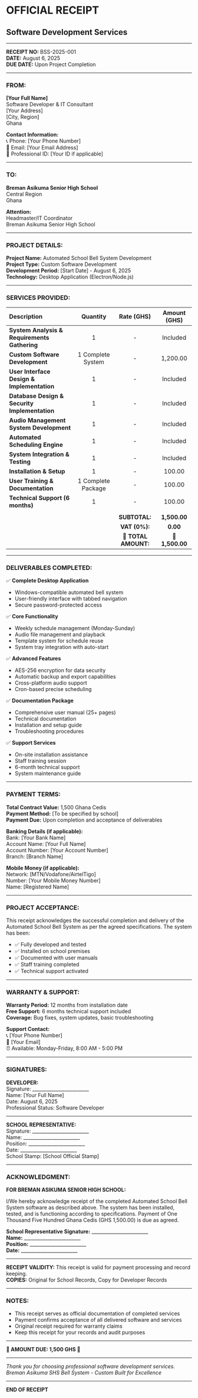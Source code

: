 # OFFICIAL RECEIPT
## Software Development Services

---

**RECEIPT NO:** BSS-2025-001  
**DATE:** August 6, 2025  
**DUE DATE:** Upon Project Completion  

---

### **FROM:**
**[Your Full Name]**  
Software Developer & IT Consultant  
[Your Address]  
[City, Region]  
Ghana  

**Contact Information:**  
📞 Phone: [Your Phone Number]  
📧 Email: [Your Email Address]  
💼 Professional ID: [Your ID if applicable]  

---

### **TO:**
**Breman Asikuma Senior High School**  
Central Region  
Ghana  

**Attention:**  
Headmaster/IT Coordinator  
Breman Asikuma Senior High School  

---

### **PROJECT DETAILS:**

**Project Name:** Automated School Bell System Development  
**Project Type:** Custom Software Development  
**Development Period:** [Start Date] - August 6, 2025  
**Technology:** Desktop Application (Electron/Node.js)  

---

### **SERVICES PROVIDED:**

| **Description** | **Quantity** | **Rate (GHS)** | **Amount (GHS)** |
|:---|:---:|:---:|:---:|
| **System Analysis & Requirements Gathering** | 1 | - | Included |
| **Custom Software Development** | 1 Complete System | - | 1,200.00 |
| **User Interface Design & Implementation** | 1 | - | Included |
| **Database Design & Security Implementation** | 1 | - | Included |
| **Audio Management System Development** | 1 | - | Included |
| **Automated Scheduling Engine** | 1 | - | Included |
| **System Integration & Testing** | 1 | - | Included |
| **Installation & Setup** | 1 | - | 100.00 |
| **User Training & Documentation** | 1 Complete Package | - | 100.00 |
| **Technical Support (6 months)** | 1 | - | 100.00 |
| | | | |
| | | **SUBTOTAL:** | **1,500.00** |
| | | **VAT (0%):** | **0.00** |
| | | **🔸 TOTAL AMOUNT:** | **🔸 1,500.00** |

---

### **DELIVERABLES COMPLETED:**

✅ **Complete Desktop Application**  
- Windows-compatible automated bell system  
- User-friendly interface with tabbed navigation  
- Secure password-protected access  

✅ **Core Functionality**  
- Weekly schedule management (Monday-Sunday)  
- Audio file management and playback  
- Template system for schedule reuse  
- System tray integration with auto-start  

✅ **Advanced Features**  
- AES-256 encryption for data security  
- Automatic backup and export capabilities  
- Cross-platform audio support  
- Cron-based precise scheduling  

✅ **Documentation Package**  
- Comprehensive user manual (25+ pages)  
- Technical documentation  
- Installation and setup guide  
- Troubleshooting procedures  

✅ **Support Services**  
- On-site installation assistance  
- Staff training session  
- 6-month technical support  
- System maintenance guide  

---

### **PAYMENT TERMS:**

**Total Contract Value:** 1,500 Ghana Cedis  
**Payment Method:** [To be specified by school]  
**Payment Due:** Upon completion and acceptance of deliverables  

**Banking Details (if applicable):**  
Bank: [Your Bank Name]  
Account Name: [Your Full Name]  
Account Number: [Your Account Number]  
Branch: [Branch Name]  

**Mobile Money (if applicable):**  
Network: [MTN/Vodafone/AirtelTigo]  
Number: [Your Mobile Money Number]  
Name: [Registered Name]  

---

### **PROJECT ACCEPTANCE:**

This receipt acknowledges the successful completion and delivery of the Automated School Bell System as per the agreed specifications. The system has been:

- ✅ Fully developed and tested  
- ✅ Installed on school premises  
- ✅ Documented with user manuals  
- ✅ Staff training completed  
- ✅ Technical support activated  

---

### **WARRANTY & SUPPORT:**

**Warranty Period:** 12 months from installation date  
**Free Support:** 6 months technical support included  
**Coverage:** Bug fixes, system updates, basic troubleshooting  

**Support Contact:**  
📞 [Your Phone Number]  
📧 [Your Email]  
⏰ Available: Monday-Friday, 8:00 AM - 5:00 PM  

---

### **SIGNATURES:**

**DEVELOPER:**  
Signature: ________________________  
Name: [Your Full Name]  
Date: August 6, 2025  
Professional Status: Software Developer  

---

**SCHOOL REPRESENTATIVE:**  
Signature: ________________________  
Name: ________________________  
Position: ________________________  
Date: ________________________  
School Stamp: [School Official Stamp]  

---

### **ACKNOWLEDGMENT:**

**FOR BREMAN ASIKUMA SENIOR HIGH SCHOOL:**

I/We hereby acknowledge receipt of the completed Automated School Bell System software as described above. The system has been installed, tested, and is functioning according to specifications. Payment of One Thousand Five Hundred Ghana Cedis (GHS 1,500.00) is due as agreed.

**School Representative Signature:** ________________________  
**Name:** ________________________  
**Position:** ________________________  
**Date:** ________________________  

---

**RECEIPT VALIDITY:** This receipt is valid for payment processing and record keeping.  
**COPIES:** Original for School Records, Copy for Developer Records  

---

### **NOTES:**
- This receipt serves as official documentation of completed services
- Payment confirms acceptance of all delivered software and services
- Original receipt required for warranty claims
- Keep this receipt for your records and audit purposes

---

**🔸 AMOUNT DUE: 1,500 GHS 🔸**

---

*Thank you for choosing professional software development services.*  
*Breman Asikuma SHS Bell System - Custom Built for Excellence*

---

**END OF RECEIPT**